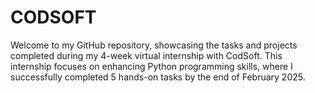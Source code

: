 # CODSOFT
Welcome to my GitHub repository, showcasing the tasks and projects completed during my 4-week virtual internship with CodSoft. This internship focuses on enhancing Python programming skills, where I successfully completed 5 hands-on tasks by the end of February 2025.
